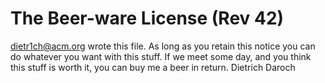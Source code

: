 The Beer-ware License (Rev 42)
==============================

<dietr1ch@acm.org> wrote this file. As long as you retain this notice you
can do whatever you want with this stuff. If we meet some day, and you think
this stuff is worth it, you can buy me a beer in return. Dietrich Daroch
